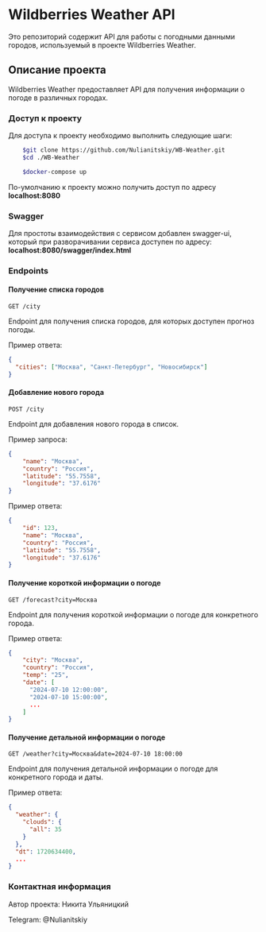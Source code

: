 # Wildberries Weather API

Это репозиторий содержит API для работы с погодными данными городов, используемый в проекте Wildberries Weather.

## Описание проекта

Wildberries Weather предоставляет API для получения информации о погоде в различных городах.

### Доступ к проекту

Для доступа к проекту необходимо выполнить следующие шаги:

```bash
    $git clone https://github.com/Nulianitskiy/WB-Weather.git
    $cd ./WB-Weather
```
```bash
    $docker-compose up
```
По-умолчанию к проекту можно получить доступ по адресу **localhost:8080**

### Swagger

Для простоты взаимодействия с сервисом добавлен swagger-ui, который при разворачивании сервиса доступен по адресу: **localhost:8080/swagger/index.html**

### Endpoints

#### Получение списка городов

`GET /city`

Endpoint для получения списка городов, для которых доступен прогноз погоды.

Пример ответа:

```json
{
  "cities": ["Москва", "Санкт-Петербург", "Новосибирск"]
}
```
#### Добавление нового города

`POST /city`

Endpoint для добавления нового города в список.

Пример запроса:

```json
{
    "name": "Москва",
    "country": "Россия",
    "latitude": "55.7558",
    "longitude": "37.6176"
}
```
Пример ответа:

```json
{
    "id": 123,
    "name": "Москва",
    "country": "Россия",
    "latitude": "55.7558",
    "longitude": "37.6176"
}
```
#### Получение короткой информации о погоде

`GET /forecast?city=Москва`

Endpoint для получения короткой информации о погоде для конкретного города.

Пример ответа:

```json
{
    "city": "Москва",
    "country": "Россия",
    "temp": "25",
    "date": [
      "2024-07-10 12:00:00", 
      "2024-07-10 15:00:00",
      ...
    ]
}
```
#### Получение детальной информации о погоде

`GET /weather?city=Москва&date=2024-07-10 18:00:00`

Endpoint для получения детальной информации о погоде для конкретного города и даты.

Пример ответа:

```json
{
  "weather": {
    "clouds": {
      "all": 35
    }
  },
  "dt": 1720634400,
  ...
}
```

### Контактная информация

Автор проекта: Никита Ульяницкий

Telegram: @Nulianitskiy